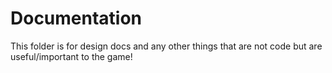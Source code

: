 # Documentation

This folder is for design docs and any other things that are not code but are useful/important to the game!